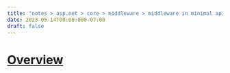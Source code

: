 ```yaml
---
title: "notes > asp.net > core > middleware > middleware in minimal apis"
date: 2023-05-14T00:00:000-07:00
draft: false
---
```


<style>
    r { color: red }
    o { color: orange }
    g { color: green }
</style>

# [Overview](https://learn.microsoft.com/en-us/aspnet/core/fundamentals/minimal-apis/middleware?view=aspnetcore-7.0)